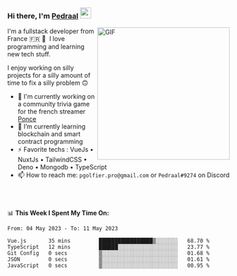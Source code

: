 ### Hi there, I'm <a href="https://pedraal.dev" target="_blank">Pedraal</a> <img src="https://media.giphy.com/media/hvRJCLFzcasrR4ia7z/giphy.gif" width="25px">
<img align="right" alt="GIF" src="https://pedraal.dev/avatar.png" width="300" height="300" />

I'm a fullstack developer from France 🇫🇷 🥖 &nbsp;I love programming and learning new
tech stuff.

I enjoy working on silly projects for a silly amount of time to fix a silly problem 🙃

- 🔭  I'm currently working on a community trivia game for the french streamer <a href="https://twitch.tv/ponce" target="_blank">Ponce</a>
- 🌱 I’m currently learning blockchain and smart contract programming
- ⚡ Favorite techs : VueJs &bull; NuxtJs &bull; TailwindCSS &bull; Deno &bull; Mongodb &bull; TypeScript
- 📫 How to reach me: `pgolfier.pro@gmail.com` or `Pedraal#9274` on Discord

<br>
<br>

📊 **This Week I Spent My Time On:**
<!--START_SECTION:waka-->

```text
From: 04 May 2023 - To: 11 May 2023

Vue.js       35 mins         █████████████████▒░░░░░░░   68.70 %
TypeScript   12 mins         ██████░░░░░░░░░░░░░░░░░░░   23.77 %
Git Config   0 secs          ▒░░░░░░░░░░░░░░░░░░░░░░░░   01.68 %
JSON         0 secs          ▒░░░░░░░░░░░░░░░░░░░░░░░░   01.61 %
JavaScript   0 secs          ▒░░░░░░░░░░░░░░░░░░░░░░░░   00.95 %
```

<!--END_SECTION:waka-->
